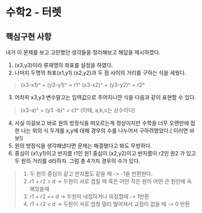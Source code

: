수학2 - 터렛
==========================================

## 핵심구현 사항
내가 이 문제를 보고 고민했던 생각들을 정리해보고 해답을 제시하겠다.
1.  (x3,y3)이라 류재명의 좌표를 설정을 하였다.
2.  나머지 두명의 좌표(x1,y1) (x2,y2)과 두 점 사이의 거리를 구하는 식을 세웠다.
> (x3-x1)^ + (y3-y1)^ = r1^
> (x3-x2)^ + (y3-y2)^ = r2^
3.  어차피 x3,y3 변수말고는 입력값으로 주어지니깐 식을 다음과 같이 표현할 수 있다.
> (x3-a)^ + (y3 -b)^ = c1^ (이때, a,b,c는 상수이다)
4. 사실 이걸보고 바로 원의 방정식을 떠오르는게 정상이지만 수학을 너무 오랜만에 접한 나는 위의 식 두개를 x,y에 대해 경우의 수를 나누어서 구하려했었다.( 이러면 바보!)
5. 원의 방정식을 생각해냈다면 문제는 해결했다고 봐도 무방하다. 
6. 중심이 (x1,y1)이고 반지름 r1인 원1 중심이 (x2,y2)이고 반지름이 r2인 원2 가 있고 두 원의 거리를 d라하자. 그럼 총 4가지 경우의 수가 있다. 
> 1. 두 원의 중심이 같고 반지름도 같을 때 -> -1을 반환한다.
> 2. r1 + r2 > d -> 두원이 서로 겹칠 때 혹은 어떤 작은 원이 어떤 큰 원안에 속해있을때  
> 3. r1 + r2 == d  -> 두원이 내접하거나 외접할때 -> 1반환
> 4. r1 + r2 < d -> 두원이 서로 엄청 멀리 떨어져서 교점이 없을 때 -> 0 반환

